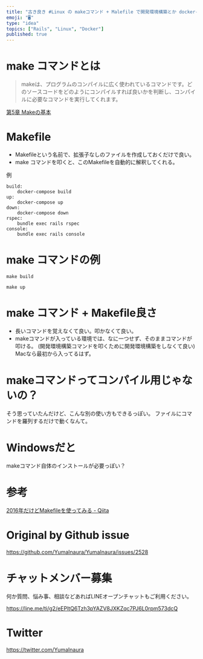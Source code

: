 ```yaml
---
title: "古き良き #Linux の makeコマンド + Malefile で開発環境構築とか docker-compose build / up "
emoji: "🖥"
type: "idea"
topics: ["Rails", "Linux", "Docker"]
published: true
---
```


# make コマンドとは

>makeは、プログラムのコンパイルに広く使われているコマンドです。どのソースコードをどのようにコンパイルすれば良いかを判断し、コンパイルに必要なコマンドを実行してくれます。

[第5章 Makeの基本](https://manual.atmark-techno.com/dist/atmark-dist_developers_guide_ja-1.0.11/ch05.html)

# Makefile

- Makefileという名前で、拡張子なしのファイルを作成しておくだけで良い。
- make コマンドを叩くと、このMakefileを自動的に解釈してくれる。

例

```
build:
	docker-compose build
up:
	docker-compose up
down:
	docker-compose down
rspec:
	bundle exec rails rspec
console:
	bundle exec rails console
```

# make コマンドの例

```
make build
```

```
make up
```

# make コマンド + Makefile良さ

- 長いコマンドを覚えなくて良い。叩かなくて良い。
- makeコマンドが入っている環境では、なに一つせず、そのままコマンドが叩ける。 (開発環境構築コマンドを叩くために開発環境構築をしなくて良い) Macなら最初から入ってるはず。

# makeコマンドってコンパイル用じゃないの？

そう思っていたんだけど、こんな別の使い方もできるっぽい。
ファイルにコマンドを羅列するだけで動くなんて。

# Windowsだと

makeコマンド自体のインストールが必要っぽい？

# 参考

[2016年だけどMakefileを使ってみる - Qiita](https://qiita.com/petitviolet/items/a1da23221968ee86193b)



# Original by Github issue

https://github.com/YumaInaura/YumaInaura/issues/2528








<!-- Update From Qiita API -->

# チャットメンバー募集


何か質問、悩み事、相談などあればLINEオープンチャットもご利用ください。

https://line.me/ti/g2/eEPltQ6Tzh3pYAZV8JXKZqc7PJ6L0rpm573dcQ





# Twitter


https://twitter.com/YumaInaura


<!-- Update From Qiita API -->


